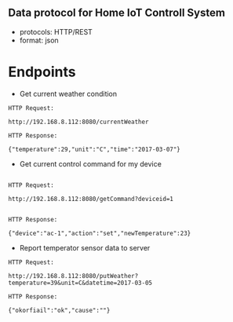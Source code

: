 ## Data protocol for Home IoT Controll System

* protocols: HTTP/REST
* format: json


# Endpoints

* Get current weather condition
```
HTTP Request:

http://192.168.8.112:8080/currentWeather

HTTP Response:

{"temperature":29,"unit":"C","time":"2017-03-07"}
```

* Get current control command for my device
```

HTTP Request:

http://192.168.8.112:8080/getCommand?deviceid=1


HTTP Response:

{"device":"ac-1","action":"set","newTemperature":23}
```

* Report temperator sensor data to server

```
HTTP Request:

http://192.168.8.112:8080/putWeather?temperature=39&unit=C&datetime=2017-03-05

HTTP Response:

{"okorfiail":"ok","cause":""}
```





